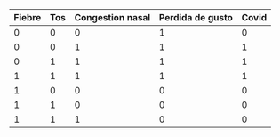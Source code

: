 | Fiebre | Tos | Congestion nasal | Perdida de gusto | Covid |
| -- | -- | -- | -- | -- |
| 0 | 0 | 0 | 1 | 0 |
| 0 | 0 | 1 | 1 | 1 |
| 0 | 1 | 1 | 1 | 1 |
| 1 | 1 | 1 | 1 | 1 |
| 1 | 0 | 0 | 0 | 0 |
| 1 | 1 | 0 | 0 | 0 |
| 1 | 1 | 1 | 0 | 0 |

